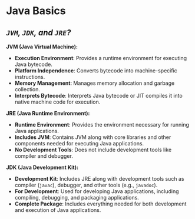 # Java Basics

## _`JVM`, `JDK`, and `JRE`?_

**JVM (Java Virtual Machine):**
- **Execution Environment**: Provides a runtime environment for executing Java bytecode.
- **Platform Independence**: Converts bytecode into machine-specific instructions.
- **Memory Management**: Manages memory allocation and garbage collection.
- **Interprets Bytecode**: Interprets Java bytecode or JIT compiles it into native machine code for execution.

**JRE (Java Runtime Environment):**
- **Runtime Environment**: Provides the environment necessary for running Java applications.
- **Includes JVM**: Contains JVM along with core libraries and other components needed for executing Java applications.
- **No Development Tools**: Does not include development tools like compiler and debugger.

**JDK (Java Development Kit):**
- **Development Kit**: Includes JRE along with development tools such as compiler (`javac`), debugger, and other tools (e.g., `javadoc`).
- **For Development**: Used for developing Java applications, including compiling, debugging, and packaging applications.
- **Complete Package**: Includes everything needed for both development and execution of Java applications.

